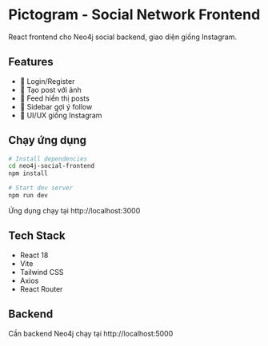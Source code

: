 # Pictogram - Social Network Frontend

React frontend cho Neo4j social backend, giao diện giống Instagram.

## Features

- 🔐 Login/Register
- 📝 Tạo post với ảnh
- 📱 Feed hiển thị posts
- 👥 Sidebar gợi ý follow
- 💫 UI/UX giống Instagram

## Chạy ứng dụng

```bash
# Install dependencies
cd neo4j-social-frontend
npm install

# Start dev server
npm run dev
```

Ứng dụng chạy tại http://localhost:3000

## Tech Stack

- React 18
- Vite
- Tailwind CSS
- Axios
- React Router

## Backend

Cần backend Neo4j chạy tại http://localhost:5000
